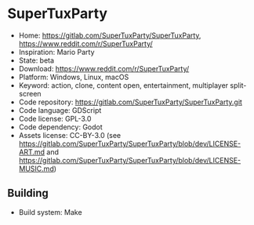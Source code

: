 # SuperTuxParty

- Home: https://gitlab.com/SuperTuxParty/SuperTuxParty, https://www.reddit.com/r/SuperTuxParty/
- Inspiration: Mario Party
- State: beta
- Download: https://www.reddit.com/r/SuperTuxParty/
- Platform: Windows, Linux, macOS
- Keyword: action, clone, content open, entertainment, multiplayer split-screen
- Code repository: https://gitlab.com/SuperTuxParty/SuperTuxParty.git
- Code language: GDScript
- Code license: GPL-3.0
- Code dependency: Godot
- Assets license: CC-BY-3.0 (see https://gitlab.com/SuperTuxParty/SuperTuxParty/blob/dev/LICENSE-ART.md and https://gitlab.com/SuperTuxParty/SuperTuxParty/blob/dev/LICENSE-MUSIC.md)

## Building

- Build system: Make
